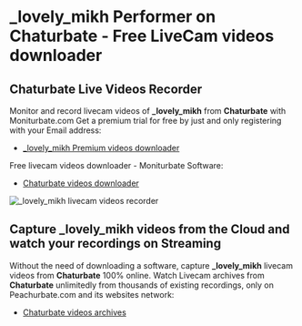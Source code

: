 # _lovely_mikh Performer on Chaturbate - Free LiveCam videos downloader

## Chaturbate Live Videos Recorder

Monitor and record livecam videos of **_lovely_mikh** from **Chaturbate** with Moniturbate.com
Get a premium trial for free by just and only registering with your Email address:
* [_lovely_mikh Premium videos downloader](https://moniturbate.com/request-demo-licence-key.html)

Free livecam videos downloader - Moniturbate Software:
* [Chaturbate videos downloader](https://moniturbate.com/moniturbate-download-software.html)

![_lovely_mikh livecam videos recorder](https://peachurnet.com/templates/moniturbate-software.png)


## Capture _lovely_mikh videos from the Cloud and watch your recordings on Streaming

Without the need of downloading a software, capture **_lovely_mikh** livecam videos from **Chaturbate** 100% online.
Watch Livecam archives from **Chaturbate** unlimitedly from thousands of existing recordings, only on Peachurbate.com and its websites network:
* [Chaturbate videos archives](https://peachurnet.com/)